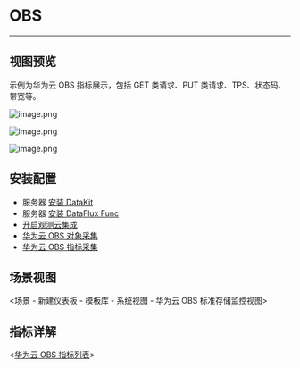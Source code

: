 # OBS

---

## 视图预览

示例为华为云 OBS 指标展示，包括 GET 类请求、PUT 类请求、TPS、状态码、带宽等。

![image.png](../imgs/huawei-obs-1.png)

![image.png](../imgs/huawei-obs-2.png)

![image.png](../imgs/huawei-obs-3.png)

## 安装配置
- 服务器 [安装 DataKit](../../../datakit/datakit-install.md)
- 服务器 [安装 DataFlux Func ](https://func.guance.com/doc/quick-start/)
- [开启观测云集成](https://func.guance.com/doc/script-market-guance-integration/)
- [华为云 OBS 对象采集](https://func.guance.com/doc/script-market-guance-huaweicloud-obs/)
- [华为云 OBS 指标采集](https://func.guance.com/doc/script-market-guance-huaweicloud-ces/)

## 场景视图

<场景 - 新建仪表板 - 模板库 - 系统视图 - 华为云 OBS 标准存储监控视图>

## 指标详解

<[华为云 OBS 指标列表](https://support.huaweicloud.com/usermanual-obs/obs_03_0010.html)>